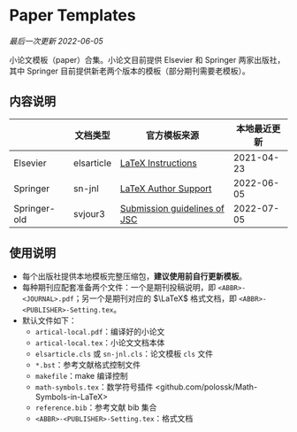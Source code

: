 # Paper Templates

*最后一次更新 2022-06-05*

小论文模板（paper）合集。小论文目前提供 Elsevier 和 Springer 两家出版社，其中 Springer 目前提供新老两个版本的模板（部分期刊需要老模板）。

## 内容说明

|              | 文档类型   | 官方模板来源                      | 本地最近更新 |
| ------------ | ---------- | --------------------------------- | ------------ |
| Elsevier     | elsarticle | [LaTeX Instructions][1]           | 2021-04-23   |
| Springer     | sn-jnl     | [LaTeX Author Support][2]         | 2022-06-05   |
| Springer-old | svjour3    | [Submission guidelines of JSC][3] | 2022-07-05   |

## 使用说明

* 每个出版社提供本地模板完整压缩包，**建议使用前自行更新模板**。
* 每种期刊应配套准备两个文件：一个是期刊投稿说明，即 `<ABBR>-<JOURNAL>.pdf`；另一个是期刊对应的 $\LaTeX$ 格式文档，即 `<ABBR>-<PUBLISHER>-Setting.tex`。
* 默认文件如下：
  * `artical-local.pdf`：编译好的小论文
  * `artical-local.tex`：小论文文档本体
  * `elsarticle.cls` 或 `sn-jnl.cls`：论文模板 `cls` 文件
  * `*.bst`：参考文献格式控制文件
  * `makefile`：make 编译控制
  * `math-symbols.tex`：数学符号插件 <github.com/polossk/Math-Symbols-in-LaTeX>
  * `reference.bib`：参考文献 bib 集合
  * `<ABBR>-<PUBLISHER>-Setting.tex`：格式文档

[1]: https://www.elsevier.com/authors/policies-and-guidelines/latex-instructions
[2]: https://www.springernature.com/kr/authors/campaigns/latex-author-support
[3]: https://media.springer.com/full/springer-instructions-for-authors-assets/zip/468198_LaTeX_DL_468198_240419.zip

